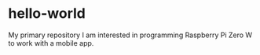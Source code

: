 # hello-world
My primary repository
I am interested in programming Raspberry Pi Zero W to work with a mobile app.
